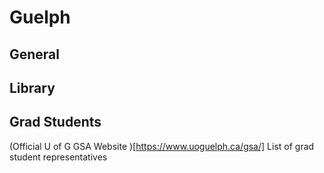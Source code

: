 # Guelph

## General

## Library

## Grad Students
(Official U of G GSA Website )[https://www.uoguelph.ca/gsa/]
List of grad student representatives
